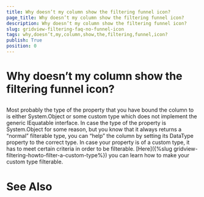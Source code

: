 ```yaml
---
title: Why doesn’t my column show the filtering funnel icon?
page_title: Why doesn’t my column show the filtering funnel icon?
description: Why doesn’t my column show the filtering funnel icon?
slug: gridview-filtering-faq-no-funnel-icon
tags: why,doesn’t,my,column,show,the,filtering,funnel,icon?
publish: True
position: 0
---
```


# Why doesn’t my column show the filtering funnel icon?



## 

Most probably the type of the property that you have bound the column to is either System.Object or some custom type which does not implement the generic IEquatable interface. In case the type of the property is System.Object for some reason, but you know that it always returns a “normal” filterable type, you can “help” the column by setting its DataType property to the correct type. In case your property is of a custom type, it has to meet certain criteria in order to be filterable. [Here]({%slug gridview-filtering-howto-filter-a-custom-type%}) you can learn how to make your custom type filterable.

# See Also
